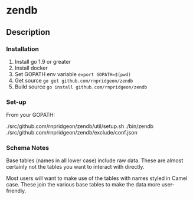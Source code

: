# zendb

## Description

### Installation ###

1. Install go 1.9 or greater
2. Install docker 
3. Set GOPATH env variable
  `export GOPATH=$(pwd)`
4. Get source 
  `go get github.com/rnpridgeon/zendb`
5. Build source 
  `go install github.com/rnpridgeon/zendb`

### Set-up ###

From your GOPATH: 

./src/github.com/rnpridgeon/zendb/util/setup.sh
./bin/zendb ./src/github.com/rnpridgeon/zendb/exclude/conf.json

### Schema Notes ###

Base tables (names in all lower case) include raw data. These are almost certainly not the tables you want to interact with directly. 

Most users will want to make use of the tables with names styled in Camel case. These join the various base tables to make the data more user-friendly. 

